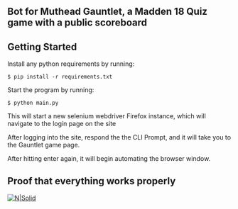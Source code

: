 ## Bot for Muthead Gauntlet, a Madden 18 Quiz game with a public scoreboard

## Getting Started

Install any python requirements by running:

```$ pip install -r requirements.txt```

Start the program by running:

```$ python main.py```

This will start a new selenium webdriver Firefox instance, which will navigate to the login page on the site


After logging into the site, respond the the CLI Prompt, and it will take you to the Gauntlet game page.

After hitting enter again, it will begin automating the browser window.


## Proof that everything works properly

[![N|Solid](src/scoreboard.png)](#)